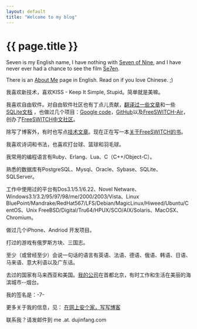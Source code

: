 ```yaml
---
layout: default
title: "Welcome to my blog"
---
```


# {{ page.title }}

Seven is my English name, I have nothing with [Seven of Nine](http://en.wikipedia.org/wiki/Seven_of_Nine), and I have never ever had a chance to see the film [Se7en](http://en.wikipedia.org/wiki/Seven_%28film%29).

There is an [About Me](http://about.me/dujinfang) page in English. Read on if you love Chinese. ;)

我喜欢新技术，喜欢KISS - Keep It Simple, Stupid。简单就是美嘛。

我喜欢自由软件。对自由软件社区也有丁点儿贡献，[翻译过一些文章](/past/2009/12/5/ceng-jing-zai-linuxfocusshang-fan-yi-de-yi-xie-wen-zhang/)和一些[SQLite文档](http://www.dujinfang.com/sqlite_docs_3_5_4_zh_CN/docs.html)
，也做过几个项目：[Google code](http://code.google.com/u/dujinfang/)，[GitHub](http://github.com/seven1240)以及[FreeSWITCH-Air](http://www.freeswitch.org.cn/download)，创办了[FreeSWITCH中文社区](http://www.freeswitch.org.cn)。

除写了博客外，有时也写点[技术文章](http://www.infoq.com/cn/articles/rails-voip-system-architecture-and-development)。现在正在写一本[关于FreeSWITCH的书](http://www.freeswitch.org.cn/document)。

我喜欢诗词和书法，也喜欢打台球、篮球和羽毛球。

我常用的编程语言有Ruby、Erlang、Lua、C（C++/Object-C）。

熟悉的数据库有PostgreSQL、Mysql、Oracle、Sybase、SQLite、SQLServer。

工作中使用过的平台有Dos3.1/5.1/6.22、Novel Netware、Windows3.1/3.2/95/97/98/me/2000/2003/Vista、Linux BluePoint/Mandrake/RedHat567/LFS/Debian/MagicLinux/Hiweed/Ubuntu/CentOS、Unix FreeBSD/Digital/Tru64/HPUX/SCO/AIX/Solaris、MacOSX、Chromium。

做过几个iPhone、Andriod 开发项目。

打过的游戏有俄罗斯方块、三国志。

至少（或曾经至少）会说一句话的语言有英语、法语、德语、俄语、韩语、日语、马来语、意大利语以及广东话。

去过的国家有马来西亚和美国。[我的公司](http://x-y-t.com)在首都北京，有时工作和生活在美丽的海滨城市--烟台。

我的签名是：-7-

更多关于我的信息，见：
[在网上安个家，写写博客](/past/2009/11/7/zai-wang-shang-an-ge-jia-xie-xie-bo-ke/)


联系我？请发邮件到 me .at. dujinfang.com
